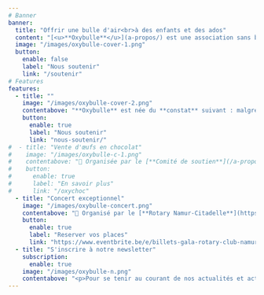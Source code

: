 ```yaml
---
# Banner
banner:
  title: "Offrir une bulle d'air<br>à des enfants et des ados"
  content: "[<u>**Oxybulle**</u>](a-propos/) est une association sans but lucratif désireuse d'**insuffle**r une **bouffée d'oxygène** dans le quotidien d'**enfants** qui n’ont **pas la chance de grandir en famille**."
  image: "/images/oxybulle-cover-1.png"
  button:
    enable: false
    label: "Nous soutenir"
    link: "/soutenir"
# Features
features:
  - title: ""
    image: "/images/oxybulle-cover-2.png"
    contentabove: "**Oxybulle** est née du **constat** suivant : malgré le dévouement des équipes éducatives qui les entourent, les [**enfants**](/a-propos/#jeunes) placés en institution **manquent** de **moments privilégiés**, entièrement **consacrés** à leur **épanouissement personnel**.<p>C’est ce temps précieux que nos **20** [**volontaires**](/a-propos) leur offrent. A travers des [**activités récréatives**](/activites/) ou des séances de [**soutien scolaire**](/activites), plus de **100 jeunes** sont accompagnés chaque année.</p><p>Ensemble, nous **tissons** avec ces enfants et adolescents marqués par les épreuves des **liens de confiance** faits de **complicité**, d’**encouragements** et de **souvenirs positifs**.</p><p>Parce que leur **avenir** est aussi le nôtre, **rejoignez-nous** pour leur **offrir** le **tremplin** vers la **vie** qu’ils et elles méritent !</p>"
    button:
      enable: true
      label: "Nous soutenir"
      link: "nous-soutenir/"
#  - title: "Vente d'œufs en chocolat"
#    image: "/images/oxybulle-c-1.png"
#    contentabove: "📑 Organisée par le [**Comité de soutien**](/a-propos) <br> 🚀 Pour **financer** les **activités** des **jeunes** <br> 📆 Commandes du **21 février** au **15 mars 2024** <br> 🚚 Enlèvement du **18** au **29 mars 2024# **<p>Cette année encore, nous vous proposons un **assortiment** d'**œufs** de l'**artisan chocolatier Galler** de Marche. <p>Un chocolat de **qualité** pour vous faire **plaisir** ou comme **cadeau** 🎁 à vos proches et/ou aux jeunes.</p><p> Un colis *entreprise* pour vos collaborateurs et clients est également disponible.</p>"
#    button:
#      enable: true
#      label: "En savoir plus"
#      link: "/oxychoc"
  - title: "Concert exceptionnel"
    image: "/images/oxybulle-concert.png"
    contentabove: "📑 Organisé par le [**Rotary Namur-Citadelle**](https://namur-citadelle.rotary2160.org/fr/?ce=1)  <br> 🚀 Pour Oxybulle et l'asbl [Main tendue Namur](https://unemaintendue.be)<br> 📆 Dimanche **17 mars 2024** à **17h**  <br> 📍 **LE DELTA** - avenue Golenvaux, 18 - 5000 Namur <h4>Alexonor chante Brel</h4><p>Auteur-compositeur-interprète bruxellois, révélation des Francofolies, coup de cœur de l'Académie Charles Cros et du Prix de l'Alliance Française Internationale, Alexonor fait revivre les plus grands succès de Jacques Brel. Au programme : piano, voix et histoires jubilatoires !</p><p>«&nbsp;*Magistral*&nbsp;», «&nbsp;*Quelle densité*&nbsp;», «&nbsp;*Extraordinaire*&nbsp;», «&nbsp;*Au sommet de son art*&nbsp;».</p><p>Un  moment convivial est prévu après le concert 🥳</p>"
    button:
      enable: true
      label: "Reserver vos places"
      link: "https://www.eventbrite.be/e/billets-gala-rotary-club-namur-citadelle-alexonor-chante-brel-747360133277"
  - title: "S'inscrire à notre newsletter"
    subscription: 
      enable: true 
    image: "/images/oxybulle-n.png"
    contentabove: "<p>Pour se tenir au courant de nos actualités et actions (pas de spams).<br>Votre email ne sera jamais communiqué à des tiers. <br>Se désinscrire est possible à tout moment.<br><p>"
---
```

